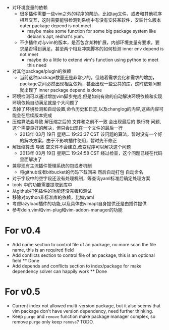 * 对环境变量的依赖
    - 很多插件需要一些vim之外的程序的帮助，比如tag文件，或者和其他程序相互交互，这时需要能够检测到系统中有没有安装某软件，安装什么版本
   outer package depend is not meet
        - maybe make some function for some big package system like debian's apt, redhat's yum.
    - 不少插件对与vim的版本，是否包含某种扩展，内部环境变量有要求，要求是否得到满足，甚至两个相互冲突脚本的如何检测
   inner env depend is not meet
        - maybe do a little to extend vim's function using python to meet this need
* 对其他package/plugin的依赖
    - 当前这种package数量还是非常少的，但随着需求变化和需求的增加，package之间必然出现相互依赖，甚至出现一些公共的库，这时依赖问题就出现了
   inner package depend is done
* 环境检测可以通过增加vim脚步完成,但是如何有效的自动解决环境依赖和实现环境依赖自动满足就是个大问题了
* 去掉了环境检测和自动设置,命令历史和日志,以及changlog的内容,这些内容可能会在后续版本完成
* 压缩算法会导致 解压缩之后的 文件和之前不一致 会出现最后的 换行符 问题,这个需要良好的解决，但只会出现在一个文件的最后一行
    - 2013年 03月 19日 星期二 19:23:37 CST 该问题的算法，暂时没有一个好的解决方案，由于不影响插件使用，暂时先不修正
* 解压缩算法 导致 空文件不会建立,改变程序可以解决这个问题
    - 2013年 03月 19日 星期二 19:24:58 CST 经过检查，这个问题已经在代码里面解决了
* 兼容现有主流插件管理系统的包或者机制
    - 将github或者bitbucket的代码下载回来 然后自动打包 自动命名
* 对于字段中的空字段还没有处理机制，等查询yaml标准后确定处理方案 
* tools 中的功能需要提取到库中
* 从github打包插件的功能还没完善和测试
* 移除对python非标准库的依赖，比如yaml
* 考虑lazyload插件的功能,以及具体由vimapt自身提供还是由插件提供
* 参考dein.vim和vim-plug和vim-addon-manager的功能

# For v0.4
* Add name section to control file of an package, no more scan the file name, this is an required field
* Add conflicts section to control file of an package, this is an optional field
** Done
* Add depends and conflicts section to index/package for make dependency solver can happily work
** Done

# For v0.5
* Current index not allowed multi-version package, but it also seems that vim package don't have version dependency, need further thinking.
* Keep `purge` and `remove` function make package manager complex, so remove `purge` only keep `remove`? TODO.